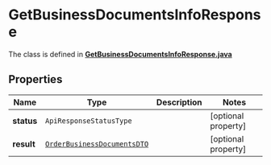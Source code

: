 

# GetBusinessDocumentsInfoResponse

The class is defined in **[GetBusinessDocumentsInfoResponse.java](../../src/main/java/org/openapitools/model/GetBusinessDocumentsInfoResponse.java)**

## Properties

Name | Type | Description | Notes
------------ | ------------- | ------------- | -------------
**status** | `ApiResponseStatusType` |  |  [optional property]
**result** | [`OrderBusinessDocumentsDTO`](OrderBusinessDocumentsDTO.md) |  |  [optional property]




